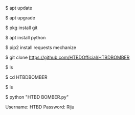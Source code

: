 $ apt update

$ apt upgrade

$ pkg install git

$ apt install python

$ pip2 install requests mechanize

$ git clone https://github.com/HTBDOfficial/HTBDBOMBER

$ ls

$ cd HTBDBOMBER

$ ls

$ python "HTBD BOMBER.py"

Username: HTBD
Password: Riju
